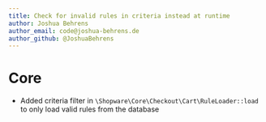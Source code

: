 ```yaml
---
title: Check for invalid rules in criteria instead at runtime
author: Joshua Behrens
author_email: code@joshua-behrens.de
author_github: @JoshuaBehrens
---
```

# Core
* Added criteria filter in `\Shopware\Core\Checkout\Cart\RuleLoader::load` to only load valid rules from the database 
